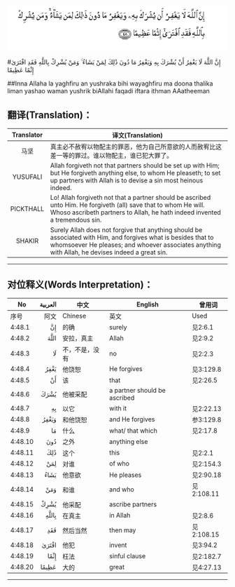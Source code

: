 ![004:048](images/004_048.gif)

#إِنَّ اللَّهَ لَا يَغْفِرُ أَنْ يُشْرَكَ بِهِ وَيَغْفِرُ مَا دُونَ ذَٰلِكَ لِمَنْ يَشَاءُ ۚ وَمَنْ يُشْرِكْ بِاللَّهِ فَقَدِ افْتَرَىٰ إِثْمًا عَظِيمًا 

##Inna Allaha la yaghfiru an yushraka bihi wayaghfiru ma doona thalika liman yashao waman yushrik biAllahi faqadi iftara ithman AAatheeman 

## 翻译(Translation)：

| Translator | 译文(Translation)                                            |
| :--------: | ------------------------------------------------------------ |
|    马坚    | 真主必不赦宥以物配主的罪恶，他为自己所意欲的人而赦宥比这差一等的罪过。谁以物配主，谁已犯大罪了。 |
|  YUSUFALI  | Allah forgiveth not that partners should be set up with Him; but He forgiveth anything else, to whom He pleaseth; to set up partners with Allah is to devise a sin most heinous indeed. |
| PICKTHALL  | Lo! Allah forgiveth not that a partner should be ascribed unto Him. He forgiveth (all) save that to whom He will. Whoso ascribeth partners to Allah, he hath indeed invented a tremendous sin. |
|   SHAKIR   | Surely Allah does not forgive that anything should be associated with Him, and forgives what is besides that to whomsoever He pleases; and whoever associates anything with Allah, he devises indeed a great sin. |

---

## 对位释义(Words Interpretation)：

| No   | العربية | 中文    | English | 曾用词 |
| ---- | ------: | ------- | ------- | ------ |
| 序号 |    阿文 | Chinese | 英文    | Used   |
| 4:48.1  | إِنَّ    | 的确           | surely                       | 见2:6.1    |
| 4:48.2  | اللَّهَ  | 安拉，真主     | Allah                        | 见2:9.2 |
| 4:48.3  | لَا    | 不，不是，没有 | no                           | 见2:2.3    |
| 4:48.4  | يَغْفِرُ  | 他饶恕         | He forgives                  | 见3:129.8  |
| 4:48.5  | أَنْ    | 该             | that                         | 见2:26.5   |
| 4:48.6  | يُشْرَكَ  | 他被采配       | a partner should be ascribed |            |
| 4:48.7  | بِهِ    | 以它           | with it                      | 见2:22.13  |
| 4:48.8  | وَيَغْفِرُ | 和他饶恕       | and He forgives              | 参3:129.8  |
| 4:48.9  | مَا    | 什么           | what/ that which             | 见2:17.8   |
| 4:48.10 | دُونَ   | 之外           | anything else                |            |
| 4:48.11 | ذَٰلِكَ   | 这个           | this                         | 见2:2.1    |
| 4:48.12 | لِمَنْ   | 对谁           | of who                       | 见2:154.3  |
| 4:48.13 | يَشَاءُ  | 他意欲         | He pleases                   | 见2:90.18  |
| 4:48.14 | وَمَنْ   | 和谁           | and who                      | 见2:108.11 |
| 4:48.15 | يُشْرِكْ  | 他采配         | ascribe partners             |            |
| 4:48.16 | بِاللَّهِ | 在真主         | in Allah                     | 见2:8.6    |
| 4:48.17 | فَقَدِ   | 然后当然       | then may                     | 见2:108.15 |
| 4:48.18 | افْتَرَىٰ | 他犯           | invent                       | 见3:94.2   |
| 4:48.19 | إِثْمًا  | 枉法           | sinful clause                | 见2:182.7  |
| 4:48.20 | عَظِيمًا | 大的           | great                        | 见4:27.13  |

---
